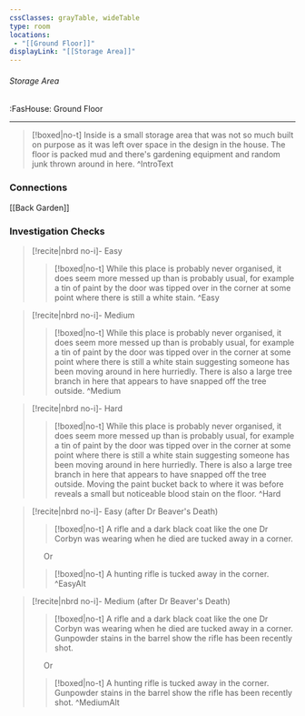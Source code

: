 ```yaml
---
cssClasses: grayTable, wideTable
type: room
locations:
 - "[[Ground Floor]]"
displayLink: "[[Storage Area]]"
---
```

###### Storage Area
<span class="sub2">:FasHouse: Ground Floor</span>

---

> [!boxed|no-t]
> Inside is a small storage area that was not so much built on purpose as it was left over space in the design in the house. The floor is packed mud and there's gardening equipment and random junk thrown around in here.
>^IntroText
	
### Connections
[[Back Garden]]

### Investigation Checks

> [!recite|nbrd no-i]- Easy
> <br>
> 
>> [!boxed|no-t]
>> While this place is probably never organised, it does seem more messed up than is probably usual, for example a tin of paint by the door was tipped over in the corner at some point where there is still a white stain.
>^Easy

> [!recite|nbrd no-i]- Medium
> <br>
> 
>> [!boxed|no-t]
>> While this place is probably never organised, it does seem more messed up than is probably usual, for example a tin of paint by the door was tipped over in the corner at some point where there is still a white stain suggesting someone has been moving around in here hurriedly. There is also a large tree branch in here that appears to have snapped off the tree outside.
>^Medium

> [!recite|nbrd no-i]- Hard
> <br>
> 
>> [!boxed|no-t]
>> While this place is probably never organised, it does seem more messed up than is probably usual, for example a tin of paint by the door was tipped over in the corner at some point where there is still a white stain suggesting someone has been moving around in here hurriedly. There is also a large tree branch in here that appears to have snapped off the tree outside. Moving the paint bucket back to where it was before reveals a small but noticeable blood stain on the floor.
>^Hard

> [!recite|nbrd no-i]- Easy (after Dr Beaver's Death)
> <br>
> 
>> [!boxed|no-t]
>> A rifle and a dark black coat like the one Dr Corbyn was wearing when he died are tucked away in a corner.
>
> $\quad$ Or
>> [!boxed|no-t]
>> A hunting rifle is tucked away in the corner.
>^EasyAlt

> [!recite|nbrd no-i]- Medium (after Dr Beaver's Death)
> <br>
> 
>> [!boxed|no-t]
>> A rifle and a dark black coat like the one Dr Corbyn was wearing when he died are tucked away in a corner. Gunpowder stains in the barrel show the rifle has been recently shot.
>
> $\quad$ Or
>> [!boxed|no-t]
>> A hunting rifle is tucked away in the corner. Gunpowder stains in the barrel show the rifle has been recently shot.
>^MediumAlt

